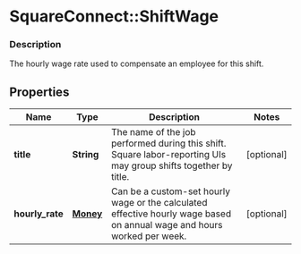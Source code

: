 # SquareConnect::ShiftWage

### Description

The hourly wage rate used to compensate an employee for this shift.

## Properties
Name | Type | Description | Notes
------------ | ------------- | ------------- | -------------
**title** | **String** | The name of the job performed during this shift. Square labor-reporting UIs may group shifts together by title. | [optional] 
**hourly_rate** | [**Money**](Money.md) | Can be a custom-set hourly wage or the calculated effective hourly wage based on annual wage and hours worked per week. | [optional] 



